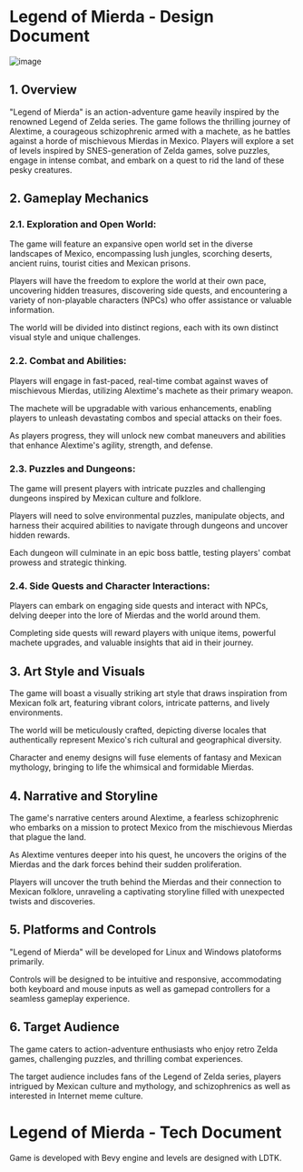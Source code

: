 # Legend of Mierda - Design Document

![image](https://github.com/stillonearth/legend_of_mierda/assets/97428129/88770a91-1ae4-4a60-a002-140fe79733dd)


## 1. Overview

"Legend of Mierda" is an action-adventure game heavily inspired by the renowned Legend of Zelda series. The game follows the thrilling journey of Alextime, a courageous schizophrenic armed with a machete, as he battles against a horde of mischievous Mierdas in Mexico. Players will explore a set of levels inspired by SNES-generation of Zelda games, solve puzzles, engage in intense combat, and embark on a quest to rid the land of these pesky creatures.

## 2. Gameplay Mechanics

### 2.1. Exploration and Open World:

The game will feature an expansive open world set in the diverse landscapes of Mexico, encompassing lush jungles, scorching deserts, ancient ruins, tourist cities and Mexican prisons.

Players will have the freedom to explore the world at their own pace, uncovering hidden treasures, discovering side quests, and encountering a variety of non-playable characters (NPCs) who offer assistance or valuable information.

The world will be divided into distinct regions, each with its own distinct visual style and unique challenges.

### 2.2. Combat and Abilities:

Players will engage in fast-paced, real-time combat against waves of mischievous Mierdas, utilizing Alextime's machete as their primary weapon.

The machete will be upgradable with various enhancements, enabling players to unleash devastating combos and special attacks on their foes.

As players progress, they will unlock new combat maneuvers and abilities that enhance Alextime's agility, strength, and defense.

### 2.3. Puzzles and Dungeons:

The game will present players with intricate puzzles and challenging dungeons inspired by Mexican culture and folklore.

Players will need to solve environmental puzzles, manipulate objects, and harness their acquired abilities to navigate through dungeons and uncover hidden rewards.

Each dungeon will culminate in an epic boss battle, testing players' combat prowess and strategic thinking.

### 2.4. Side Quests and Character Interactions:

Players can embark on engaging side quests and interact with NPCs, delving deeper into the lore of Mierdas and the world around them.

Completing side quests will reward players with unique items, powerful machete upgrades, and valuable insights that aid in their journey.

## 3. Art Style and Visuals

The game will boast a visually striking art style that draws inspiration from Mexican folk art, featuring vibrant colors, intricate patterns, and lively environments.

The world will be meticulously crafted, depicting diverse locales that authentically represent Mexico's rich cultural and geographical diversity.

Character and enemy designs will fuse elements of fantasy and Mexican mythology, bringing to life the whimsical and formidable Mierdas.

## 4. Narrative and Storyline

The game's narrative centers around Alextime, a fearless schizophrenic who embarks on a mission to protect Mexico from the mischievous Mierdas that plague the land.

As Alextime ventures deeper into his quest, he uncovers the origins of the Mierdas and the dark forces behind their sudden proliferation.

Players will uncover the truth behind the Mierdas and their connection to Mexican folklore, unraveling a captivating storyline filled with unexpected twists and discoveries.

## 5. Platforms and Controls

"Legend of Mierda" will be developed for Linux and Windows platoforms primarily.

Controls will be designed to be intuitive and responsive, accommodating both keyboard and mouse inputs as well as gamepad controllers for a seamless gameplay experience.

## 6. Target Audience

The game caters to action-adventure enthusiasts who enjoy retro Zelda games, challenging puzzles, and thrilling combat experiences.

The target audience includes fans of the Legend of Zelda series, players intrigued by Mexican culture and mythology, and schizophrenics as well as interested in Internet meme culture.

# Legend of Mierda - Tech Document

Game is developed with Bevy engine and levels are designed with LDTK.
